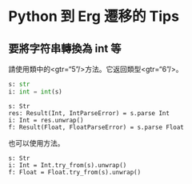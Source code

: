 # Python 到 Erg 遷移的 Tips

## 要將字符串轉換為 int 等

請使用類中的<gtr=“5”/>方法。它返回類型<gtr=“6”/>。


```python
s: str
i: int = int(s)
```


```erg
s: Str
res: Result(Int, IntParseError) = s.parse Int
i: Int = res.unwrap()
f: Result(Float, FloatParseError) = s.parse Float
```

也可以使用方法。


```erg
s: Str
i: Int = Int.try_from(s).unwrap()
f: Float = Float.try_from(s).unwrap()
```
